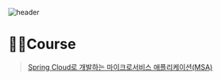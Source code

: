 ![header](https://capsule-render.vercel.app/api?type=waving&height=200&color=0:31BCFF,100:A066F9&text=MSA%20Study%20by%20Mina&fontColor=FFFFFF&fontAlign=65&fontAlignY=35&fontSize=50)

# **👩‍🏫Course**

> [Spring Cloud로 개발하는 마이크로서비스 애플리케이션(MSA)](https://www.inflearn.com/course/%EC%8A%A4%ED%94%84%EB%A7%81-%ED%81%B4%EB%9D%BC%EC%9A%B0%EB%93%9C-%EB%A7%88%EC%9D%B4%ED%81%AC%EB%A1%9C%EC%84%9C%EB%B9%84%EC%8A%A4#)
